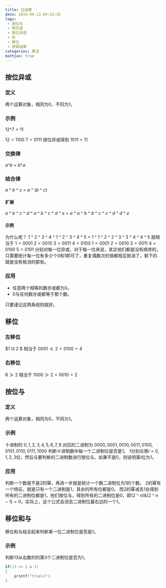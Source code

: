 ```yaml
---
title: 位运算
date: 2019-09-13 09:53:35
tags:
 - 按位与
 - 按位或
 - 按位异或
 - 非
 - 移位
 - 逻辑运算
categories: 算法
mathjax: true
---
```


## 按位异或
### 定义
两个运算对象，相同为$0$，不同为$1$。

### 示例
$12 \^{} 7 = 11$

$12 = 1100$
$7 = 0111$
按位异或得到
$1011 = 11$

### 交换律
$a$^$b$ = $b$^$a$

### 结合律
$a$ ^ $b$ ^ $c$ = $a$ ^ ($b$ ^ $c$)
#### 扩展
$a$ ^ $b$ ^ $c$ ^ $d$ ^ $a$ ^ $b$ ^ $c$ ^ $d$ ^ $e$ = $a$ ^ $a$ ^ $b$ ^ $b$ ^ $c$ ^ $c$ ^ $d$ ^ $d$ ^ $e$
#### 示例
为什么呢？
$1$ ^ $2$ ^ $3$ ^ $4$ ^ $1$ ^ $2$ ^ $3$ ^ $4$ ^ $5$ = $1$ ^ $1$ ^ $2$ ^ $2$ ^ $3$ ^ $3$ ^ $4$ ^ $4$ ^ $5$
就相当于
$1 = 0001$
$2 = 0010$
$3 = 0011$
$4 = 0100$
$1 = 0001$
$2 = 0010$
$3 = 0011$
$4 = 0100$
$5 = 0101$
分别对每一位异或，对于每一位来说，其实他们都是没有顺序的，只需要统计每一位有多少个$0$和$1$即可了，重复偶数次的值都相互抵消了，剩下的就是没有抵消的那些。

### 应用
- 任意两个相等的数亦或都为$0$。
- $0$与任何数亦或都等于那个数。

只要谨记这两条规则就好。

## 移位
### 左移位
$1 \ll 2 $
相当于
$0001 \ll 2 = 0100 = 4$

### 右移位
$8 \gg 2$
相当于
$1000 \gg 2 = 0010 = 2$

## 按位与
### 定义
两个运算对象，相同为$0$，不同为$1$。

### 示例
十进制的
$0, 1, 2, 3, 4, 5, 6, 7, 8$
对应的二进制为
$0000, 0001, 0010, 0011, 0100, 0101, 0110, 0111, 1000$
判断十进制数中每一个二进制位是否是$1$。
$1$分别左移$i=0,1,2,3$位，然后与要判断的二进制数进行按位与，如果不是$0$，则说明第$i$位为$1$。

### 应用
判断一个数是不是$2$的幂，再进一步就是统计一个数二进制位为$1$的个数。
$2$的幂有一个特征，就是只有一个二进制是$1$，其余的所有位都是$0$。
而$2$的幂减去$1$会得到所有的二进制位都是$1$，他们按位与，得到所有的二进制位是$0$，即$(2$ ^ $n)$&$(2$ ^ $n-1) = 0$，实际上，这个公式会消去二进制位最右边的一个$1$。

## 移位和与
移位和与结合起来判断某一位二进制位是否是$1$。
### 示例
判断$13$从右数的的第$3$个二进制位是否为$1$。
``` c++
if(13 >> 1 & 1)
{
    printf("true\n");
}
```

